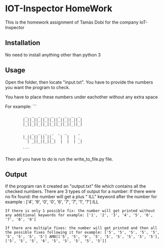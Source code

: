 # IOT-Inspector HomeWork

This is the homework assignment of Tamás Dobi for the company IoT-Inspector

## Installation
No need to install anything other than python 3

## Usage
Open the folder, then locate "input.txt". You have to provide the numbers you want the program to check.

You have to place these numbers under eachother without any extra space

For example: ```

             _  _  _  _  _  _  _  _  _ 
            |_||_||_||_||_||_||_||_||_|
            |_||_||_||_||_||_||_||_||_|
                           
                _  _  _  _  _  _     _ 
            |_||_|| || ||_   |  |  | _ 
              | _||_||_||_|  |  |  | _|
                                    
            ```

Then all you have to do is run the write_to_file.py file.

## Output
If the program ran it created an "output.txt" file which contains all the checked numbers.
There are 3 types of output for a number:
    If there were no fix found: the number will get a plus " ILL" keyword after the number for example : ['4', '9', '0', '0', '6', '7', '7', '1', '?'] ILL

    If there is only 1 possible fix: the number will get printed without any additional keywords for example: ['1', '2', '3', '4', '5', '6', '7', '8', '9']

    If there are multiple fixes: the number will get printed and then all the possible fixes following it for example: ['5', '5', '5', '5', '5', '5', '5', '5', '5'] AMB[['5', '5', '9', '5', '5', '5', '5', '5', '5'], ['5', '5', '5', '6', '5', '5', '5', '5', '5']]

